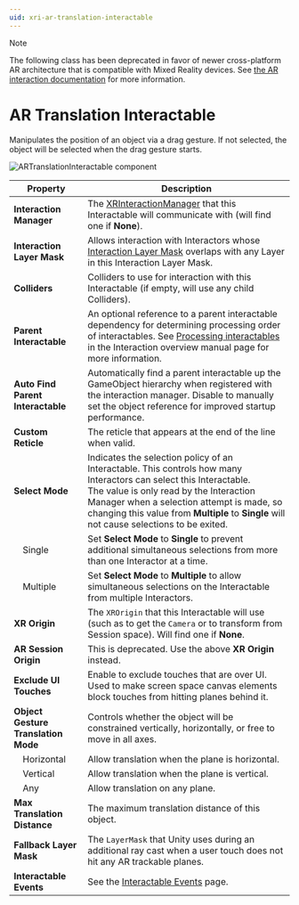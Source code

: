 ```yaml
---
uid: xri-ar-translation-interactable
---
```

> [!NOTE]
> The following class has been deprecated in favor of newer cross-platform AR architecture that is compatible with Mixed Reality devices. See [the AR interaction documentation](ar-interaction-overview.md) for more information.

# AR Translation Interactable

Manipulates the position of an object via a drag gesture. If not selected, the object will be selected when the drag gesture starts.

![ARTranslationInteractable component](images/ar-translation-interactable.png)

| **Property** | **Description** |
|---|---|
| **Interaction Manager** | The [XRInteractionManager](xr-interaction-manager.md) that this Interactable will communicate with (will find one if **None**). |
| **Interaction Layer Mask** | Allows interaction with Interactors whose [Interaction Layer Mask](interaction-layers.md) overlaps with any Layer in this Interaction Layer Mask. |
| **Colliders** | Colliders to use for interaction with this Interactable (if empty, will use any child Colliders). |
| **Parent Interactable** | An optional reference to a parent interactable dependency for determining processing order of interactables. See [Processing interactables](xref:xri-architecture#processing-interactables) in the Interaction overview manual page for more information. |
| **Auto Find Parent Interactable** | Automatically find a parent interactable up the GameObject hierarchy when registered with the interaction manager. Disable to manually set the object reference for improved startup performance. |
| **Custom Reticle** | The reticle that appears at the end of the line when valid. |
| **Select Mode** | Indicates the selection policy of an Interactable. This controls how many Interactors can select this Interactable.<br />The value is only read by the Interaction Manager when a selection attempt is made, so changing this value from **Multiple** to **Single** will not cause selections to be exited. |
| &emsp;Single | Set **Select Mode** to **Single** to prevent additional simultaneous selections from more than one Interactor at a time. |
| &emsp;Multiple | Set **Select Mode** to **Multiple** to allow simultaneous selections on the Interactable from multiple Interactors. |
| **XR Origin** | The `XROrigin` that this Interactable will use (such as to get the `Camera` or to transform from Session space). Will find one if **None**. |
| **AR Session Origin** | This is deprecated. Use the above **XR Origin** instead. |
| **Exclude UI Touches** | Enable to exclude touches that are over UI. Used to make screen space canvas elements block touches from hitting planes behind it. |
| **Object Gesture Translation Mode** | Controls whether the object will be constrained vertically, horizontally, or free to move in all axes. |
| &emsp;Horizontal | Allow translation when the plane is horizontal. |
| &emsp;Vertical | Allow translation when the plane is vertical. |
| &emsp;Any | Allow translation on any plane. |
| **Max Translation Distance** | The maximum translation distance of this object. |
| **Fallback Layer Mask** | The `LayerMask` that Unity uses during an additional ray cast when a user touch does not hit any AR trackable planes. |
| **Interactable Events** | See the [Interactable Events](interactable-events.md) page. |
